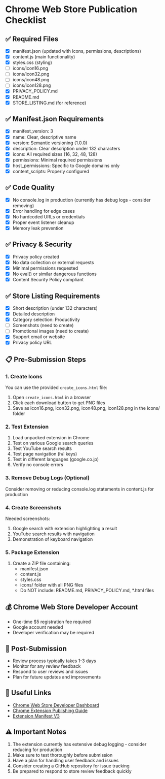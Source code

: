 # Chrome Web Store Publication Checklist

## ✅ Required Files
- [x] manifest.json (updated with icons, permissions, descriptions)
- [x] content.js (main functionality)
- [x] styles.css (styling)
- [ ] icons/icon16.png
- [ ] icons/icon32.png  
- [ ] icons/icon48.png
- [ ] icons/icon128.png
- [x] PRIVACY_POLICY.md
- [x] README.md
- [x] STORE_LISTING.md (for reference)

## ✅ Manifest.json Requirements
- [x] manifest_version: 3
- [x] name: Clear, descriptive name
- [x] version: Semantic versioning (1.0.0)
- [x] description: Clear description under 132 characters
- [x] icons: All required sizes (16, 32, 48, 128)
- [x] permissions: Minimal required permissions
- [x] host_permissions: Specific to Google domains only
- [x] content_scripts: Properly configured

## ✅ Code Quality
- [x] No console.log in production (currently has debug logs - consider removing)
- [x] Error handling for edge cases
- [x] No hardcoded URLs or credentials
- [x] Proper event listener cleanup
- [x] Memory leak prevention

## ✅ Privacy & Security
- [x] Privacy policy created
- [x] No data collection or external requests
- [x] Minimal permissions requested
- [x] No eval() or similar dangerous functions
- [x] Content Security Policy compliant

## ✅ Store Listing Requirements
- [x] Short description (under 132 characters)
- [x] Detailed description
- [x] Category selection: Productivity
- [ ] Screenshots (need to create)
- [ ] Promotional images (need to create)
- [x] Support email or website
- [x] Privacy policy URL

## 📋 Pre-Submission Steps

### 1. Create Icons
You can use the provided `create_icons.html` file:
1. Open `create_icons.html` in a browser
2. Click each download button to get PNG files
3. Save as icon16.png, icon32.png, icon48.png, icon128.png in the icons/ folder

### 2. Test Extension
1. Load unpacked extension in Chrome
2. Test on various Google search queries
3. Test YouTube search results
4. Test page navigation (h/l keys)
5. Test in different languages (google.co.jp)
6. Verify no console errors

### 3. Remove Debug Logs (Optional)
Consider removing or reducing console.log statements in content.js for production

### 4. Create Screenshots
Needed screenshots:
1. Google search with extension highlighting a result
2. YouTube search results with navigation
3. Demonstration of keyboard navigation

### 5. Package Extension
1. Create a ZIP file containing:
   - manifest.json
   - content.js
   - styles.css
   - icons/ folder with all PNG files
   - Do NOT include: README.md, PRIVACY_POLICY.md, *.html files

## 💰 Chrome Web Store Developer Account
- One-time $5 registration fee required
- Google account needed
- Developer verification may be required

## 📝 Post-Submission
- Review process typically takes 1-3 days
- Monitor for any review feedback
- Respond to user reviews and issues
- Plan for future updates and improvements

## 🔗 Useful Links
- [Chrome Web Store Developer Dashboard](https://chrome.google.com/webstore/devconsole)
- [Chrome Extension Publishing Guide](https://developer.chrome.com/docs/webstore/publish/)
- [Extension Manifest V3](https://developer.chrome.com/docs/extensions/mv3/intro/)

## ⚠️ Important Notes
1. The extension currently has extensive debug logging - consider reducing for production
2. Make sure to test thoroughly before submission
3. Have a plan for handling user feedback and issues
4. Consider creating a GitHub repository for issue tracking
5. Be prepared to respond to store review feedback quickly